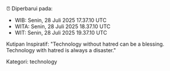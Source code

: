 ⏰ Diperbarui pada:
- WIB: Senin, 28 Juli 2025 17.37.10 UTC
- WITA: Senin, 28 Juli 2025 18.37.10 UTC
- WIT: Senin, 28 Juli 2025 19.37.10 UTC

Kutipan Inspiratif:
"Technology without hatred can be a blessing. Technology with hatred is always a disaster."


Kategori: technology

